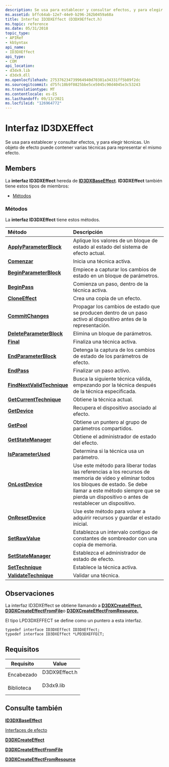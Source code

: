 ```yaml
---
description: Se usa para establecer y consultar efectos, y para elegir técnicas. Un objeto de efecto puede contener varias técnicas para representar el mismo efecto.
ms.assetid: bffc64ab-12e7-44e9-b296-262b0459a68a
title: Interfaz ID3DXEffect (D3DX9Effect.h)
ms.topic: reference
ms.date: 05/31/2018
topic_type:
- APIRef
- kbSyntax
api_name:
- ID3DXEffect
api_type:
- COM
api_location:
- d3dx9.lib
- d3dx9.dll
ms.openlocfilehash: 275376234739964940d70381a34331ff5b89f2dc
ms.sourcegitcommit: d75fc10b9f0825bbe5ce5045c90d4045e3c53243
ms.translationtype: MT
ms.contentlocale: es-ES
ms.lasthandoff: 09/13/2021
ms.locfileid: "126964772"
---
```

# <a name="id3dxeffect-interface"></a>Interfaz ID3DXEffect

Se usa para establecer y consultar efectos, y para elegir técnicas. Un objeto de efecto puede contener varias técnicas para representar el mismo efecto.

## <a name="members"></a>Members

La **interfaz ID3DXEffect** hereda de [**ID3DXBaseEffect**](id3dxbaseeffect.md). **ID3DXEffect** también tiene estos tipos de miembros:

-   [Métodos](#methods)

### <a name="methods"></a>Métodos

La **interfaz ID3DXEffect** tiene estos métodos.



| Método                                                                | Descripción                                                                                                                                                                                      |
|:----------------------------------------------------------------------|:-------------------------------------------------------------------------------------------------------------------------------------------------------------------------------------------------|
| [**ApplyParameterBlock**](id3dxeffect--applyparameterblock.md)       | Aplique los valores de un bloque de estado al estado del sistema de efecto actual.<br/>                                                                                                                 |
| [**Comenzar**](id3dxeffect--begin.md)                                   | Inicia una técnica activa.<br/>                                                                                                                                                           |
| [**BeginParameterBlock**](id3dxeffect--beginparameterblock.md)       | Empiece a capturar los cambios de estado en un bloque de parámetros.<br/>                                                                                                                                   |
| [**BeginPass**](id3dxeffect--beginpass.md)                           | Comienza un paso, dentro de la técnica activa.<br/>                                                                                                                                           |
| [**CloneEffect**](id3dxeffect--cloneeffect.md)                       | Crea una copia de un efecto.<br/>                                                                                                                                                          |
| [**CommitChanges**](id3dxeffect--commitchanges.md)                   | Propagar los cambios de estado que se producen dentro de un paso activo al dispositivo antes de la representación.<br/>                                                                                           |
| [**DeleteParameterBlock**](id3dxeffect--deleteparameterblock.md)     | Elimina un bloque de parámetros.<br/>                                                                                                                                                             |
| [**Final**](id3dxeffect--end.md)                                       | Finaliza una técnica activa.<br/>                                                                                                                                                             |
| [**EndParameterBlock**](id3dxeffect--endparameterblock.md)           | Detenga la captura de los cambios de estado de los parámetros de efecto.<br/>                                                                                                                                        |
| [**EndPass**](id3dxeffect--endpass.md)                               | Finalizar un paso activo.<br/>                                                                                                                                                                   |
| [**FindNextValidTechnique**](id3dxeffect--findnextvalidtechnique.md) | Busca la siguiente técnica válida, empezando por la técnica después de la técnica especificada.<br/>                                                                                       |
| [**GetCurrentTechnique**](id3dxeffect--getcurrenttechnique.md)       | Obtiene la técnica actual.<br/>                                                                                                                                                           |
| [**GetDevice**](id3dxeffect--getdevice.md)                           | Recupera el dispositivo asociado al efecto.<br/>                                                                                                                                      |
| [**GetPool**](id3dxeffect--getpool.md)                               | Obtiene un puntero al grupo de parámetros compartidos.<br/>                                                                                                                                      |
| [**GetStateManager**](id3dxeffect--getstatemanager.md)               | Obtiene el administrador de estado del efecto.<br/>                                                                                                                                                         |
| [**IsParameterUsed**](id3dxeffect--isparameterused.md)               | Determina si la técnica usa un parámetro.<br/>                                                                                                                                   |
| [**OnLostDevice**](id3dxeffect--onlostdevice.md)                     | Use este método para liberar todas las referencias a los recursos de memoria de vídeo y eliminar todos los bloques de estado. Se debe llamar a este método siempre que se pierda un dispositivo o antes de restablecer un dispositivo.<br/> |
| [**OnResetDevice**](id3dxeffect--onresetdevice.md)                   | Use este método para volver a adquirir recursos y guardar el estado inicial.<br/>                                                                                                                       |
| [**SetRawValue**](id3dxeffect--setrawvalue.md)                       | Establezca un intervalo contiguo de constantes de sombreador con una copia de memoria.<br/>                                                                                                                        |
| [**SetStateManager**](id3dxeffect--setstatemanager.md)               | Establezca el administrador de estado de efecto.<br/>                                                                                                                                                         |
| [**SetTechnique**](id3dxeffect--settechnique.md)                     | Establece la técnica activa.<br/>                                                                                                                                                            |
| [**ValidateTechnique**](id3dxeffect--validatetechnique.md)           | Validar una técnica.<br/>                                                                                                                                                                 |



 

## <a name="remarks"></a>Observaciones

La interfaz ID3DXEffect se obtiene llamando a [**D3DXCreateEffect,**](d3dxcreateeffect.md) [**D3DXCreateEffectFromFile**](d3dxcreateeffectfromfile.md)o [**D3DXCreateEffectFromResource.**](d3dxcreateeffectfromresource.md)

El tipo LPD3DXEFFECT se define como un puntero a esta interfaz.


```
typedef interface ID3DXEffect ID3DXEffect;
typedef interface ID3DXEffect *LPD3DXEFFECT;
```



## <a name="requirements"></a>Requisitos



| Requisito | Value |
|--------------------|------------------------------------------------------------------------------------------|
| Encabezado<br/>  | <dl> <dt>D3DX9Effect.h</dt> </dl> |
| Biblioteca<br/> | <dl> <dt>D3dx9.lib</dt> </dl>     |



## <a name="see-also"></a>Consulte también

<dl> <dt>

[**ID3DXBaseEffect**](id3dxbaseeffect.md)
</dt> <dt>

[Interfaces de efecto](dx9-graphics-reference-effects-interfaces.md)
</dt> <dt>

[**D3DXCreateEffect**](d3dxcreateeffect.md)
</dt> <dt>

[**D3DXCreateEffectFromFile**](d3dxcreateeffectfromfile.md)
</dt> <dt>

[**D3DXCreateEffectFromResource**](d3dxcreateeffectfromresource.md)
</dt> </dl>

 

 




